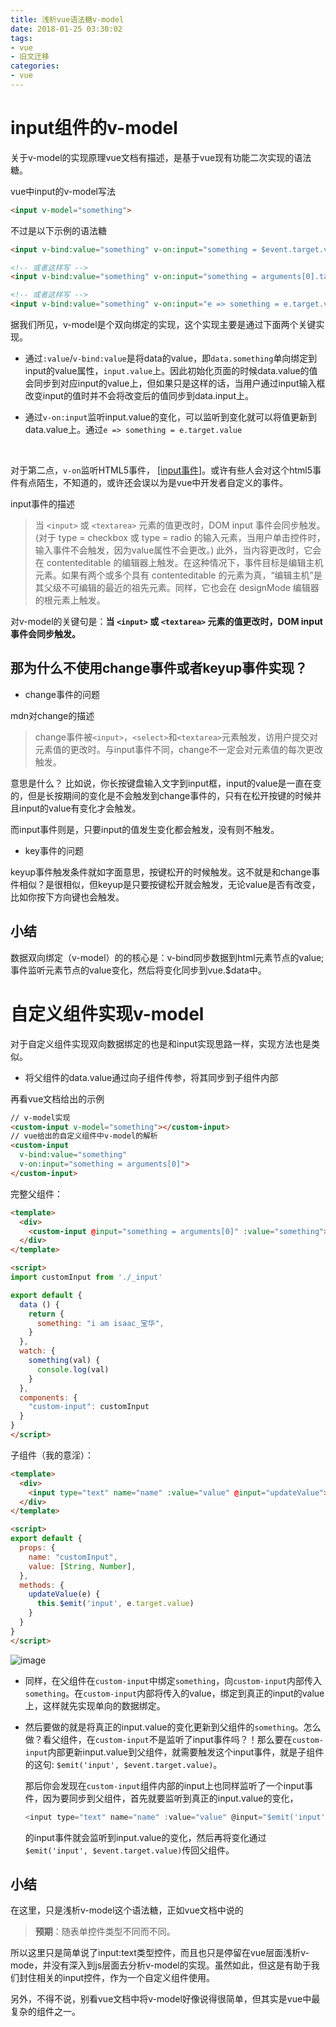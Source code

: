 ```yaml
---
title: 浅析vue语法糖v-model
date: 2018-01-25 03:30:02
tags:
- vue
- 旧文迁移
categories:
- vue
---
```


# input组件的v-model

关于v-model的实现原理vue文档有描述，是基于vue现有功能二次实现的语法糖。

<!-- more -->

vue中input的v-model写法

```html
<input v-model="something">
```

不过是以下示例的语法糖

```html
<input v-bind:value="something" v-on:input="something = $event.target.value">

<!-- 或者这样写 -->
<input v-bind:value="something" v-on:input="something = arguments[0].target.value">

<!-- 或者这样写 -->
<input v-bind:value="something" v-on:input="e => something = e.target.value">
```

据我们所见，v-model是个双向绑定的实现，这个实现主要是通过下面两个关键实现。

- 通过`:value`/`v-bind:value`是将data的value，即`data.something`单向绑定到input的value属性，`input.value`上。因此初始化页面的时候data.value的值会同步到对应input的value上，但如果只是这样的话，当用户通过input输入框改变input的值时并不会将改变后的值同步到data.input上。

- 通过`v-on:input`监听input.value的变化，可以监听到变化就可以将值更新到data.value上。通过`e => something = e.target.value`

  ​

对于第二点，`v-on`监听HTML5事件， [\[input事件\]](https://developer.mozilla.org/zh-CN/docs/Web/Events/input)。或许有些人会对这个html5事件有点陌生，不知道的，或许还会误以为是vue中开发者自定义的事件。

input事件的描述
>当 `<input>` 或 `<textarea>` 元素的值更改时，DOM input 事件会同步触发。(对于 type = checkbox 或 type = radio 的输入元素，当用户单击控件时，输入事件不会触发，因为value属性不会更改。) 此外，当内容更改时，它会在 contenteditable 的编辑器上触发。在这种情况下，事件目标是编辑主机元素。如果有两个或多个具有 contenteditable 的元素为真，“编辑主机”是其父级不可编辑的最近的祖先元素。同样，它也会在  designMode 编辑器的根元素上触发。

对v-model的关键句是：**当 `<input>` 或 `<textarea>` 元素的值更改时，DOM input 事件会同步触发。**



## 那为什么不使用change事件或者keyup事件实现？

- change事件的问题

mdn对change的描述
>change事件被`<input>`，`<select>`和`<textarea>`元素触发，访用户提交对元素值的更改时。与input事件不同，change不一定会对元素值的每次更改触发。 

意思是什么？
比如说，你长按键盘输入文字到input框，input的value是一直在变的，但是长按期间的变化是不会触发到change事件的，只有在松开按键的时候并且input的value有变化才会触发。

而input事件则是，只要input的值发生变化都会触发，没有则不触发。

- key事件的问题

keyup事件触发条件就如字面意思，按键松开的时候触发。这不就是和change事件相似？是很相似，但keyup是只要按键松开就会触发，无论value是否有改变，比如你按下方向键也会触发。

## 小结
数据双向绑定（v-model）的的核心是：v-bind同步数据到html元素节点的value;事件监听元素节点的value变化，然后将变化同步到vue.$data中。






# 自定义组件实现v-model
对于自定义组件实现双向数据绑定的也是和input实现思路一样，实现方法也是类似。
- 将父组件的data.value通过向子组件传参，将其同步到子组件内部

再看vue文档给出的示例

```html
// v-model实现
<custom-input v-model="something"></custom-input>
// vue给出的自定义组件中v-model的解析
<custom-input
  v-bind:value="something"
  v-on:input="something = arguments[0]">
</custom-input>
```

完整父组件：

```html
<template>
  <div>
    <custom-input @input="something = arguments[0]" :value="something"></custom-input>
  </div>
</template>

<script>
import customInput from './_input'

export default {
  data () {
    return {
      something: "i am isaac_宝华",
    }
  },
  watch: {
    something(val) {
      console.log(val)
    }
  },
  components: {
    "custom-input": customInput
  }
}
</script>
```



子组件（我的意淫）：

```html
<template>
  <div>
    <input type="text" name="name" :value="value" @input="updateValue">
  </div>
</template>

<script>
export default {
  props: {
    name: "customInput",
    value: [String, Number],
  },
  methods: {
    updateValue(e) {
      this.$emit('input', e.target.value)
    }
  }
}
</script>
```
![image](35480891-4f1300ca-0453-11e8-9b40-d49d0f45d03d.png)



- 同样，在父组件在`custom-input`中绑定`something`，向`custom-input`内部传入`something`。在`custom-input`内部将传入的value，绑定到真正的input的value上，这样就先实现单向的数据绑定。



- 然后要做的就是将真正的input.value的变化更新到父组件的`something`。怎么做？看父组件，在`custom-input`不是监听了input事件吗？！那么要在`custom-input`内部更新input.value到父组件，就需要触发这个input事件，就是子组件的这句: `$emit('input', $event.target.value)`。

  那后你会发现在`custom-input`组件内部的input上也同样监听了一个input事件，因为要同步到父组件，首先就要监听到真正的input.value的变化，

  ```javascript
  <input type="text" name="name" :value="value" @input="$emit('input', $event.target.value)">
  ```

  的input事件就会监听到input.value的变化，然后再将变化通过`$emit('input', $event.target.value)`传回父组件。

## 小结

在这里，只是浅析v-model这个语法糖，正如vue文档中说的

> **预期**：随表单控件类型不同而不同。

所以这里只是简单说了input:text类型控件，而且也只是停留在vue层面浅析v-mode，并没有深入到js层面去分析v-model的实现。虽然如此，但这是有助于我们封住相关的input控件，作为一个自定义组件使用。

另外，不得不说，别看vue文档中将v-model好像说得很简单，但其实是vue中最复杂的组件之一。